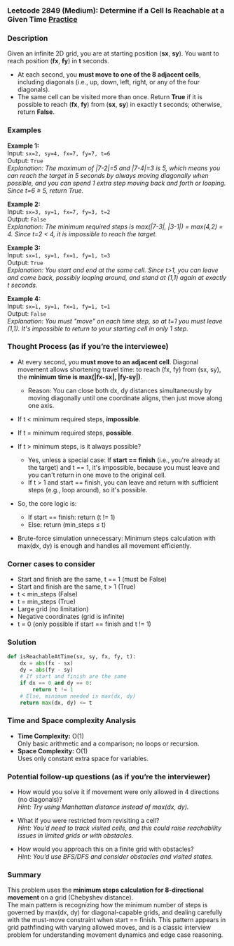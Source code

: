### Leetcode 2849 (Medium): Determine if a Cell Is Reachable at a Given Time [Practice](https://leetcode.com/problems/determine-if-a-cell-is-reachable-at-a-given-time)

### Description  
Given an infinite 2D grid, you are at starting position (**sx**, **sy**). You want to reach position (**fx**, **fy**) in **t** seconds.  
- At each second, you **must move to one of the 8 adjacent cells**, including diagonals (i.e., up, down, left, right, or any of the four diagonals).
- The same cell can be visited more than once.
Return **True** if it is possible to reach (**fx**, **fy**) from (**sx**, **sy**) in exactly **t** seconds; otherwise, return **False**.

### Examples  

**Example 1:**  
Input: `sx=2, sy=4, fx=7, fy=7, t=6`  
Output: `True`  
*Explanation: The maximum of |7-2|=5 and |7-4|=3 is 5, which means you can reach the target in 5 seconds by always moving diagonally when possible, and you can spend 1 extra step moving back and forth or looping. Since t=6 ≥ 5, return True.*

**Example 2:**  
Input: `sx=3, sy=1, fx=7, fy=3, t=2`  
Output: `False`  
*Explanation: The minimum required steps is max(|7-3|, |3-1|) = max(4,2) = 4. Since t=2 < 4, it is impossible to reach the target.*

**Example 3:**  
Input: `sx=1, sy=1, fx=1, fy=1, t=3`  
Output: `True`  
*Explanation: You start and end at the same cell. Since t>1, you can leave and come back, possibly looping around, and stand at (1,1) again at exactly t seconds.*

**Example 4:**  
Input: `sx=1, sy=1, fx=1, fy=1, t=1`  
Output: `False`  
*Explanation: You must "move" on each time step, so at t=1 you must leave (1,1). It's impossible to return to your starting cell in only 1 step.*

### Thought Process (as if you’re the interviewee)  
- At every second, you **must move to an adjacent cell**. Diagonal movement allows shortening travel time: to reach (fx, fy) from (sx, sy), the **minimum time is max(|fx-sx|, |fy-sy|)**.
  - Reason: You can close both dx, dy distances simultaneously by moving diagonally until one coordinate aligns, then just move along one axis.
- If t < minimum required steps, **impossible**.
- If t = minimum required steps, **possible**.
- If t > minimum steps, is it always possible?
  - Yes, unless a special case: If **start == finish** (i.e., you're already at the target) and t == 1, it's impossible, because you must leave and you can't return in one move to the original cell.
  - If t > 1 and start == finish, you can leave and return with sufficient steps (e.g., loop around), so it's possible.

- So, the core logic is:
  - If start == finish: return (t != 1)
  - Else: return (min_steps ≤ t)
- Brute-force simulation unnecessary: Minimum steps calculation with max(dx, dy) is enough and handles all movement efficiently.

### Corner cases to consider  
- Start and finish are the same, t == 1 (must be False)
- Start and finish are the same, t > 1 (True)
- t < min_steps (False)
- t = min_steps (True)
- Large grid (no limitation)
- Negative coordinates (grid is infinite)
- t = 0 (only possible if start == finish and t != 1)

### Solution

```python
def isReachableAtTime(sx, sy, fx, fy, t):
    dx = abs(fx - sx)
    dy = abs(fy - sy)
    # If start and finish are the same
    if dx == 0 and dy == 0:
        return t != 1
    # Else, minimum needed is max(dx, dy)
    return max(dx, dy) <= t
```

### Time and Space complexity Analysis  

- **Time Complexity:** O(1)  
  Only basic arithmetic and a comparison; no loops or recursion.
- **Space Complexity:** O(1)  
  Uses only constant extra space for variables.

### Potential follow-up questions (as if you’re the interviewer)  

- How would you solve it if movement were only allowed in 4 directions (no diagonals)?  
  *Hint: Try using Manhattan distance instead of max(dx, dy).*

- What if you were restricted from revisiting a cell?  
  *Hint: You'd need to track visited cells, and this could raise reachability issues in limited grids or with obstacles.*

- How would you approach this on a finite grid with obstacles?  
  *Hint: You’d use BFS/DFS and consider obstacles and visited states.*

### Summary
This problem uses the **minimum steps calculation for 8-directional movement** on a grid (Chebyshev distance).  
The main pattern is recognizing how the minimum number of steps is governed by max(dx, dy) for diagonal-capable grids, and dealing carefully with the must-move constraint when start == finish. This pattern appears in grid pathfinding with varying allowed moves, and is a classic interview problem for understanding movement dynamics and edge case reasoning.